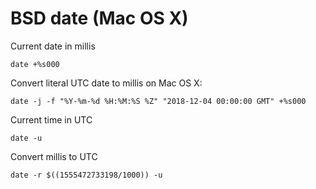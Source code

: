 # BSD date (Mac OS X)

Current date in millis

```
date +%s000
```

Convert literal UTC date to millis on Mac OS X:

```
date -j -f "%Y-%m-%d %H:%M:%S %Z" "2018-12-04 00:00:00 GMT" +%s000
```

Current time in UTC

```
date -u
```

Convert millis to UTC

```
date -r $((1555472733198/1000)) -u
```
